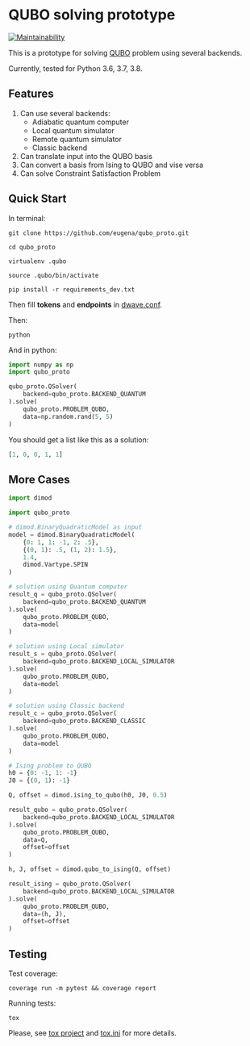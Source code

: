 QUBO solving prototype
======================

[![Maintainability](https://api.codeclimate.com/v1/badges/60d2c947e6695d9756e9/maintainability)](https://codeclimate.com/github/eugena/qubo_proto/maintainability)

This is a prototype for solving [QUBO](https://en.wikipedia.org/wiki/Quadratic_unconstrained_binary_optimization) problem
using several backends.

Currently, tested for Python 3.6, 3.7, 3.8.

Features
--------
1. Can use several backends:
    * Adiabatic quantum computer
    * Local quantum simulator
    * Remote quantum simulator
    * Classic backend
2. Can translate input into the QUBO basis
3. Can convert a basis from Ising to QUBO and vise versa
4. Can solve Constraint Satisfaction Problem

Quick Start
-----------

In terminal:

```shell
git clone https://github.com/eugena/qubo_proto.git

cd qubo_proto

virtualenv .qubo

source .qubo/bin/activate

pip install -r requirements_dev.txt
````

Then fill **tokens** and **endpoints** in [dwave.conf](dwave.conf).


Then:
```shell
python
````

And in python:

```python
import numpy as np
import qubo_proto

qubo_proto.QSolver(
    backend=qubo_proto.BACKEND_QUANTUM
).solve(
    qubo_proto.PROBLEM_QUBO,
    data=np.random.rand(5, 5)
)
```
You should get a list like this as a solution:
```python
[1, 0, 0, 1, 1]
```

More Cases
----------

```python
import dimod

import qubo_proto

# dimod.BinaryQuadraticModel as input
model = dimod.BinaryQuadraticModel(
    {0: 1, 1: -1, 2: .5},
    {(0, 1): .5, (1, 2): 1.5},
    1.4,
    dimod.Vartype.SPIN
)

# solution using Quantum computer
result_q = qubo_proto.QSolver(
    backend=qubo_proto.BACKEND_QUANTUM
).solve(
    qubo_proto.PROBLEM_QUBO,
    data=model
)

# solution using Local simulator
result_s = qubo_proto.QSolver(
    backend=qubo_proto.BACKEND_LOCAL_SIMULATOR
).solve(
    qubo_proto.PROBLEM_QUBO,
    data=model
)

# solution using Classic backend
result_c = qubo_proto.QSolver(
    backend=qubo_proto.BACKEND_CLASSIC
).solve(
    qubo_proto.PROBLEM_QUBO,
    data=model
)

# Ising problem to QUBO
h0 = {0: -1, 1: -1}
J0 = {(0, 1): -1}

Q, offset = dimod.ising_to_qubo(h0, J0, 0.5)

result_qubo = qubo_proto.QSolver(
    backend=qubo_proto.BACKEND_LOCAL_SIMULATOR
).solve(
    qubo_proto.PROBLEM_QUBO,
    data=Q,
    offset=offset
)

h, J, offset = dimod.qubo_to_ising(Q, offset)

result_ising = qubo_proto.QSolver(
    backend=qubo_proto.BACKEND_LOCAL_SIMULATOR
).solve(
    qubo_proto.PROBLEM_QUBO,
    data=(h, J),
    offset=offset
)
```

Testing
-------

Test coverage:

```shell
coverage run -m pytest && coverage report
```

Running tests:

```shell
tox
```

Please, see [tox project](https://tox.readthedocs.io/en/latest/) and [tox.ini](tox.ini) for more details.
